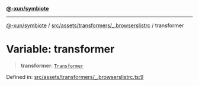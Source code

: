[**@-xun/symbiote**](../../../../../README.md)

***

[@-xun/symbiote](../../../../../README.md) / [src/assets/transformers/\_.browserslistrc](../README.md) / transformer

# Variable: transformer

> **transformer**: [`Transformer`](../../../type-aliases/Transformer.md)

Defined in: [src/assets/transformers/\_.browserslistrc.ts:9](https://github.com/Xunnamius/symbiote/blob/75014db0d306eae609fdd593e692bde4e3ec6d31/src/assets/transformers/_.browserslistrc.ts#L9)
